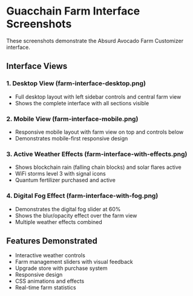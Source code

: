 # Guacchain Farm Interface Screenshots

These screenshots demonstrate the Absurd Avocado Farm Customizer interface.

## Interface Views

### 1. Desktop View (farm-interface-desktop.png)
- Full desktop layout with left sidebar controls and central farm view
- Shows the complete interface with all sections visible

### 2. Mobile View (farm-interface-mobile.png)  
- Responsive mobile layout with farm view on top and controls below
- Demonstrates mobile-first responsive design

### 3. Active Weather Effects (farm-interface-with-effects.png)
- Shows blockchain rain (falling chain blocks) and solar flares active
- WiFi storms level 3 with signal icons
- Quantum fertilizer purchased and active

### 4. Digital Fog Effect (farm-interface-with-fog.png)
- Demonstrates the digital fog slider at 60%
- Shows the blur/opacity effect over the farm view
- Multiple weather effects combined

## Features Demonstrated
- Interactive weather controls
- Farm management sliders with visual feedback
- Upgrade store with purchase system
- Responsive design
- CSS animations and effects
- Real-time farm statistics